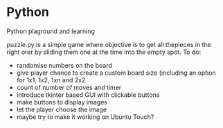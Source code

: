 # Python
Python plaground and learning

puzzle.py is a simple game where objective is to get all thepieces in the right orer by sliding them one at the time into the empty spot.
To do:
- randomise numbers on the board
- give player chance to create a custom board size (including an option for 1x1, 1x2, 1xn and 2x2
- count of number of moves and timer
- introduce tkinter based GUI with clickable buttons
- make buttons to display images
- let the player choose the image
- maybe try to make it working on Ubuntu Touch?
